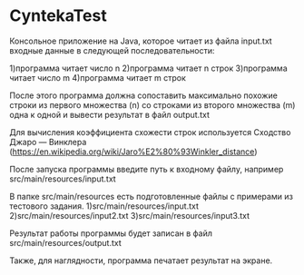 # CyntekaTest
Консольное приложение на Java, которое читает из файла input.txt входные данные в следующей последовательности:

1)программа читает число n
2)программа читает n строк
3)программа читает число m
4)программа читает m строк

После этого программа должна сопоставить максимально похожие строки из первого множества (n) со строками из второго множества (m) 
одна к одной и вывести результат в файл output.txt

Для вычисления коэффициента схожести строк используется Сходство Джаро — Винклера (https://en.wikipedia.org/wiki/Jaro%E2%80%93Winkler_distance)

После запуска программы введите путь к входному файлу, например 
src/main/resources/input.txt

В папке src/main/resources есть подготовленные файлы с примерами из тестового задания.
1)src/main/resources/input.txt
2)src/main/resources/input2.txt
3)src/main/resources/input3.txt

Результат работы программы будет записан в файл src/main/resources/output.txt

Также, для наглядности, программа печатает результат на экране.
